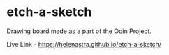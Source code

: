 # etch-a-sketch
Drawing board made as a part of the Odin Project.

Live Link - https://helenastra.github.io/etch-a-sketch/
